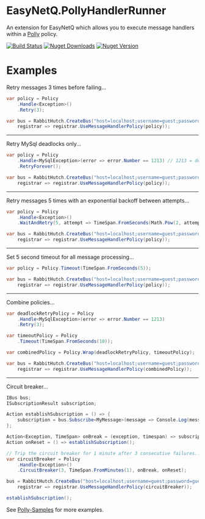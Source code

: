 # EasyNetQ.PollyHandlerRunner
An extension for EasyNetQ which allows you to execute message handlers within a [Polly](http://www.thepollyproject.org/about/) policy.

[![Build Status](https://travis-ci.org/Matthew-Davey/EasyNetQ.PollyHandlerRunner.svg?branch=master)](https://travis-ci.org/Matthew-Davey/EasyNetQ.PollyHandlerRunner) [![Nuget Downloads](https://img.shields.io/nuget/dt/EasyNetQ.PollyHandlerRunner.svg)](https://www.nuget.org/packages/EasyNetQ.PollyHandlerRunner/) [![Nuget Version](https://img.shields.io/nuget/v/EasyNetQ.PollyHandlerRunner.svg)](https://www.nuget.org/packages/EasyNetQ.PollyHandlerRunner/)

# Examples

Retry messages 3 times before failing...
```c#
var policy = Policy
    .Handle<Exception>()
    .Retry(3);

var bus = RabbitHutch.CreateBus("host=localhost;username=guest;password=guest",
    registrar => registrar.UseMessageHandlerPolicy(policy));
```

---

Retry MySql deadlocks only...
```c#
var policy = Policy
    .Handle<MySqlException>(error => error.Number == 1213) // 1213 = deadlock
    .RetryForever();

var bus = RabbitHutch.CreateBus("host=localhost;username=guest;password=guest",
    registrar => registrar.UseMessageHandlerPolicy(policy));
```

---

Retry messages 5 times with an exponential backoff between attempts...
```c#
var policy = Policy
    .Handle<Exception>()
    .WaitAndRetry(5, attempt => TimeSpan.FromSeconds(Math.Pow(2, attempt)));

var bus = RabbitHutch.CreateBus("host=localhost;username=guest;password=guest",
    registrar => registrar.UseMessageHandlerPolicy(policy));
```

---

Set 5 second timeout for all message processing...
```c#
var policy = Policy.Timeout(TimeSpan.FromSeconds(5));

var bus = RabbitHutch.CreateBus("host=localhost;username=guest;password=guest",
    registrar => registrar.UseMessageHandlerPolicy(policy));
```

---

Combine policies...
```c#
var deadlockRetryPolicy = Policy
    .Handle<MySqlException>(error => error.Number == 1213)
    .Retry(3);

var timeoutPolicy = Policy
    .Timeout(TimeSpan.FromSeconds(10));

var combinedPolicy = Policy.Wrap(deadlockRetryPolicy, timeoutPolicy);

var bus = RabbitHutch.CreateBus("host=localhost;username=guest;password=guest",
    registrar => registrar.UseMessageHandlerPolicy(combinedPolicy));
```

---

Circuit breaker...
```c#
IBus bus;
ISubscriptionResult subscription;

Action establishSubscription = () => {
    subscription = bus.Subscribe<MyMessage>(message => Console.Log(message.ToString()));
};

Action<Exception, TimeSpan> onBreak = (exception, timespan) => subscription.Dispose();
Action onReset = () => establishSubscription();

// Trip the circuit breaker for 1 minute after 3 consecutive failures...
var circuitBreaker = Policy
    .Handle<Exception>()
    .CircuitBreaker(3, TimeSpan.FromMinutes(1), onBreak, onReset);

bus = RabbitHutch.CreateBus("host=localhost;username=guest;password=guest",
    registrar => registrar.UseMessageHandlerPolicy(circuitBreaker));

establishSubscription();
```

See [Polly-Samples](https://github.com/App-vNext/Polly-Samples) for more examples.
